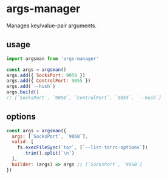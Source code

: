 # args-manager

Manages key/value-pair arguments.

## usage

```javascript
import argsman from 'args-manager'

const args = argsman()
args.add({ SocksPort: 9050 })
args.add({ ControlPort: 9055 })
args.add(`--hush`)
args.build()
// [`SocksPort`, `9050`, `ControlPort`, `9055`, `--hush`]
```

## options

```javascript
const args = argsman({
  args: [`SocksPort`, `9050`],
  valid: [
    fs.execFileSync(`tor`, [`--list-torrc-options`])
      .trim().split(`\n`)
  ],
  builder: (args) => args // [`SocksPort`, `9050`]
})
```
